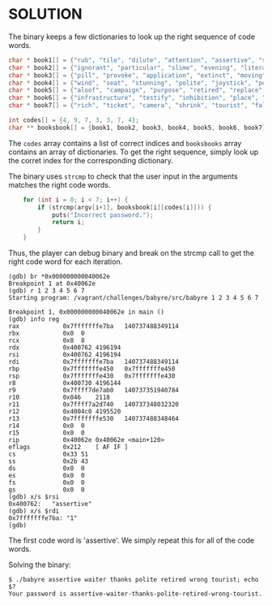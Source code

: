 # SOLUTION

The binary keeps a few dictionaries to look up the right sequence of code
words.

```c
char * book1[] = {"rub", "tile", "dilute", "attention", "assertive", "shaft", "dish", "snake", "beg", "calf"};
char * book2[] = {"ignorant", "particular", "slime", "evening", "literature", "mark", "predict", "cat", "morning", "waiter"};
char * book3[] = {"pill", "provoke", "application", "extinct", "moving", "makeup", "whole", "thanks", "attic", "licence"};
char * book4[] = {"wind", "seat", "stunning", "polite", "joystick", "positive", "boom", "debate", "elephant", "candle"};
char * book5[] = {"aloof", "campaign", "purpose", "retired", "replace", "acquit", "respectable", "ex", "interface", "bottom"};
char * book6[] = {"infrastructure", "testify", "inhibition", "place", "garlic", "win", "bleed", "wrong", "stream", "ear"};
char * book7[] = {"rich", "ticket", "camera", "shrink", "tourist", "fall", "large", "terms", "ranch", "craftsman"};

int codes[] = {4, 9, 7, 3, 3, 7, 4};
char ** booksbook[] = {book1, book2, book3, book4, book5, book6, book7};
```

The `codes` array contains a list of correct indices and `booksbooks` array
contains an array of dictionaries. To get the right sequence, simply look up
the corret index for the corresponding dictionary.

The binary uses `strcmp` to check that the user input in the arguments matches
the right code words.

```c
    for (int i = 0; i < 7; i++) {
        if (strcmp(argv[i+1], booksbook[i][codes[i]])) {
            puts("Incorrect password.");
            return i;
        }
    }
```

Thus, the player can debug binary and break on the strcmp call to get the right
code word for each iteration.

```shell
(gdb) br *0x000000000040062e
Breakpoint 1 at 0x40062e
(gdb) r 1 2 3 4 5 6 7
Starting program: /vagrant/challenges/babyre/src/babyre 1 2 3 4 5 6 7

Breakpoint 1, 0x000000000040062e in main ()
(gdb) info reg
rax            0x7fffffffe7ba	140737488349114
rbx            0x0	0
rcx            0x8	8
rdx            0x400762	4196194
rsi            0x400762	4196194
rdi            0x7fffffffe7ba	140737488349114
rbp            0x7fffffffe450	0x7fffffffe450
rsp            0x7fffffffe430	0x7fffffffe430
r8             0x400730	4196144
r9             0x7ffff7de7ab0	140737351940784
r10            0x846	2118
r11            0x7ffff7a2d740	140737348032320
r12            0x4004c0	4195520
r13            0x7fffffffe530	140737488348464
r14            0x0	0
r15            0x0	0
rip            0x40062e	0x40062e <main+120>
eflags         0x212	[ AF IF ]
cs             0x33	51
ss             0x2b	43
ds             0x0	0
es             0x0	0
fs             0x0	0
gs             0x0	0
(gdb) x/s $rsi
0x400762:	"assertive"
(gdb) x/s $rdi
0x7fffffffe7ba:	"1"
(gdb)
```

The first code word is 'assertive'. We simply repeat this for all of the
code words.

Solving the binary:

```shell
$ ./babyre assertive waiter thanks polite retired wrong tourist; echo $?
Your password is assertive-waiter-thanks-polite-retired-wrong-tourist.
```


